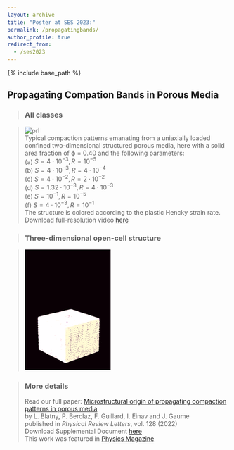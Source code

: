 ```yaml
---
layout: archive
title: "Poster at SES 2023:"
permalink: /propagatingbands/
author_profile: true
redirect_from:
  - /ses2023
---
```


{% include base_path %}

## Propagating Compation Bands in Porous Media

> ### All classes

> ![prl](/images/bands_classes.gif)    
> Typical compaction patterns emanating from a uniaxially loaded confined two-dimensional structured porous media, here with a solid area fraction of ϕ = 0.40 and the following parameters:    
> (a) $S = 4 \cdot 10^{−3}, R = 10^{−5}$    
> (b) $S = 4 \cdot 10^{−3}, R = 4 \cdot 10^{−4}$    
> (c) $S = 4 \cdot 10^{−2}, R = 2 \cdot 10^{−2}$    
> (d) $S = 1.32 \cdot 10^{−3}, R = 4 \cdot 10^{−3}$    
> (e) $S = 10^{−1}, R = 10^{−5}$      
> (f) $S = 4 \cdot 10^{−3}, R = 10^{−1}$   
> The structure is colored according to the plastic Hencky strain rate.    
> Download full-resolution video [here](https://journals.aps.org/prl/supplemental/10.1103/PhysRevLett.128.228002/supplementary_movie_1.mp4)      

> ### Three-dimensional open-cell structure

> ![prl](/images/cover_prl.gif)  


> ### More details
> Read our full paper:
> [Microstructural origin of propagating compaction patterns in porous media](https://journals.aps.org/prl/abstract/10.1103/PhysRevLett.128.228002)   
> by L. Blatny, P. Berclaz, F. Guillard, I. Einav and J. Gaume   
> published in _Physical Review Letters_, vol. 128 (2022)   
> Download Supplemental Document [here](https://journals.aps.org/prl/supplemental/10.1103/PhysRevLett.128.228002/supplement_rev16022022.pdf)  
> This work was featured in [Physics Magazine](https://physics.aps.org/articles/v15/s73)
